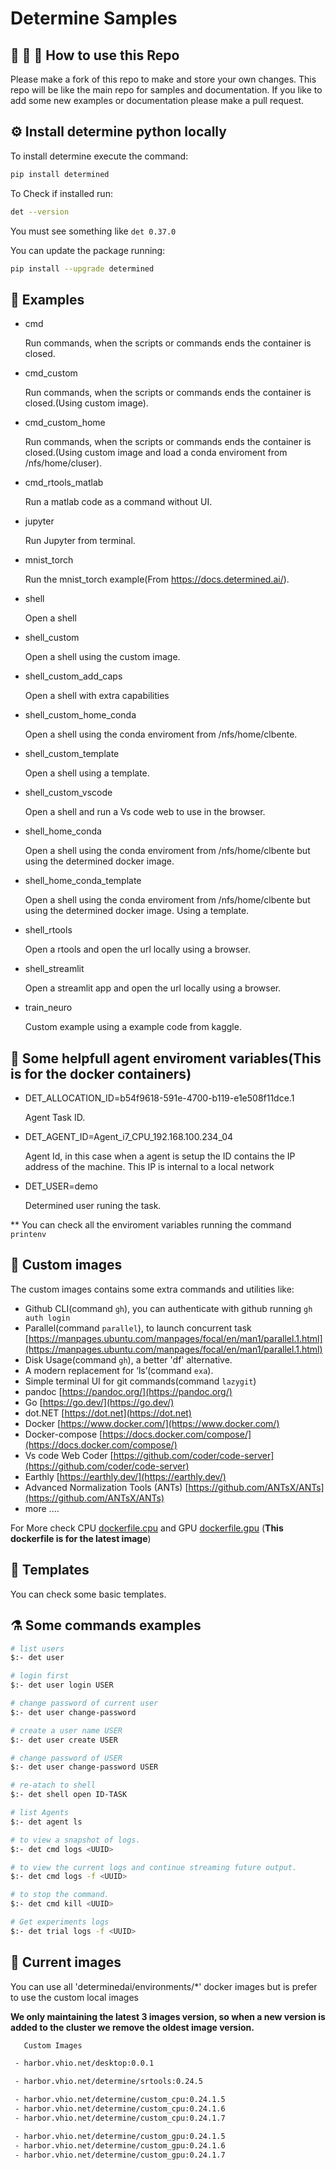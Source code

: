 # Determine Samples

## :octopus: :balloon: :firecracker: How to use this Repo

Please make a fork of this repo to make and store your own changes. This repo will be like the main repo for samples and documentation.
If you like to add some new examples or documentation please make a pull request.

## :gear: Install determine python locally

To install determine execute the command:

```bash
pip install determined
```

To Check if installed run:

```bash
det --version
```

You must see something like  `det 0.37.0`

You can update the package running:

```bash
pip install --upgrade determined
```

## :rocket: Examples

- cmd

    Run commands, when the scripts or commands ends the container is closed.

- cmd_custom

    Run commands, when the scripts or commands ends the container is closed.(Using custom image).

- cmd_custom_home

    Run commands, when the scripts or commands ends the container is closed.(Using custom image and load a conda enviroment from /nfs/home/cluser).

- cmd_rtools_matlab

    Run a matlab code as a command without UI.

- jupyter

    Run Jupyter from terminal.

- mnist_torch

    Run the mnist_torch example(From <https://docs.determined.ai/>).

- shell

    Open a shell

- shell_custom

    Open a shell using the custom image.

- shell_custom_add_caps

    Open a shell with extra capabilities

- shell_custom_home_conda

    Open a shell using the conda enviroment from /nfs/home/clbente.

- shell_custom_template

    Open a shell using a template.

- shell_custom_vscode

    Open a shell and run a Vs code web to use in the browser.

- shell_home_conda

    Open a shell using the conda enviroment from /nfs/home/clbente but using the determined docker image.

- shell_home_conda_template

    Open a shell using the conda enviroment from /nfs/home/clbente but using the determined docker image.
    Using a template.

- shell_rtools

    Open a rtools and open the url locally using a browser.

- shell_streamlit

    Open a streamlit app and open the url locally using a browser.

- train_neuro

    Custom example using a example code from kaggle.

## :dart: Some helpfull agent enviroment variables(This is for the docker containers)

- DET_ALLOCATION_ID=b54f9618-591e-4700-b119-e1e508f11dce.1

    Agent Task ID.

- DET_AGENT_ID=Agent_i7_CPU_192.168.100.234_04

    Agent Id, in this case when a agent is setup the ID contains the IP address of the machine.
    This IP is internal to a local network

- DET_USER=demo

    Determined user runing the task.

** You can check all the enviroment variables running the command `printenv`

## :dizzy: Custom images

The custom images contains some extra commands and utilities like:

- Github CLI(command `gh`), you can authenticate with github running `gh auth login`
- Parallel(command `parallel`), to launch concurrent task [https://manpages.ubuntu.com/manpages/focal/en/man1/parallel.1.html](https://manpages.ubuntu.com/manpages/focal/en/man1/parallel.1.html)
- Disk Usage(command `gh`), a better 'df' alternative.
- A modern replacement for ‘ls’(command `exa`).
- Simple terminal UI for git commands(command `lazygit`)
- pandoc [https://pandoc.org/](https://pandoc.org/)
- Go [https://go.dev/](https://go.dev/)
- dot.NET [https://dot.net](https://dot.net)
- Docker [https://www.docker.com/](https://www.docker.com/)
- Docker-compose [https://docs.docker.com/compose/](https://docs.docker.com/compose/)
- Vs code Web Coder [https://github.com/coder/code-server](https://github.com/coder/code-server)
- Earthly [https://earthly.dev/](https://earthly.dev/)
- Advanced Normalization Tools (ANTs) [https://github.com/ANTsX/ANTs](https://github.com/ANTsX/ANTs)
- more ....

For More check CPU [dockerfile.cpu](./dockerfile.cpu) and GPU [dockerfile.gpu](./dockerfile.gpu) (**This dockerfile is for the latest image**)

## :memo: Templates

You can check some basic templates.

## :alembic: Some commands examples

```bash
# list users
$:- det user

# login first
$:- det user login USER

# change password of current user
$:- det user change-password

# create a user name USER
$:- det user create USER

# change password of USER
$:- det user change-password USER

# re-atach to shell
$:- det shell open ID-TASK

# list Agents
$:- det agent ls

# to view a snapshot of logs.
$:- det cmd logs <UUID>

# to view the current logs and continue streaming future output.
$:- det cmd logs -f <UUID>

# to stop the command.
$:- det cmd kill <UUID>

# Get experiments logs
$:- det trial logs -f <UUID>
```

## :shell: Current images

You can use all 'determinedai/environments/*' docker images but is prefer to use the custom local images

**We only maintaining the latest 3 images version, so when a new version is added to the cluster we remove the oldest image version.**

```bash
   Custom Images

 - harbor.vhio.net/desktop:0.0.1

 - harbor.vhio.net/determine/srtools:0.24.5

 - harbor.vhio.net/determine/custom_cpu:0.24.1.5
 - harbor.vhio.net/determine/custom_cpu:0.24.1.6
 - harbor.vhio.net/determine/custom_cpu:0.24.1.7

 - harbor.vhio.net/determine/custom_gpu:0.24.1.5
 - harbor.vhio.net/determine/custom_gpu:0.24.1.6
 - harbor.vhio.net/determine/custom_gpu:0.24.1.7

```
